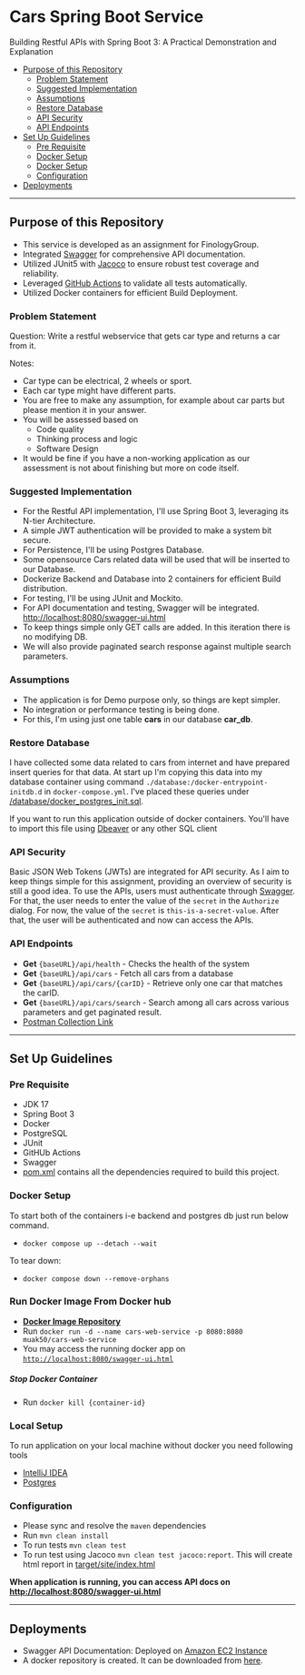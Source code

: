 # Cars Spring Boot Service

Building Restful APIs with Spring Boot 3: A Practical Demonstration and Explanation

- [Purpose of this Repository](#purpose-of-this-repository)
  - [Problem Statement](#problem-statement)
  - [Suggested Implementation](#suggested-implementation)
  - [Assumptions](#assumptions)
  - [Restore Database](#restore-database)
  - [API Security](#api-security)
  - [API Endpoints](#API-Endpoints)
- [Set Up Guidelines](#Set-Up-Guidelines)
  - [Pre Requisite](#pre-requisite)
  - [Docker Setup](#docker-setup)
  - [Docker Setup](#local-setup)
  - [Configuration](#configuration)
- [Deployments](#deployments)

---

## Purpose of this Repository

- This service is developed as an assignment for FinologyGroup. 
- Integrated [Swagger](www.swagger.io) for comprehensive API documentation. 
- Utilized JUnit5 with [Jacoco](https://www.jacoco.org/jacoco/trunk/index.html) to ensure robust test coverage and reliability. 
- Leveraged [GitHub Actions](https://github.com/features/actions) to validate all tests automatically. 
- Utilized Docker containers for efficient Build Deployment.

### Problem Statement

Question: Write a restful webservice that gets car type and returns a car from it.

Notes:
* Car type can be electrical, 2 wheels or sport.
* Each car type might have different parts.
* You are free to make any assumption, for example about car parts but please mention it in your answer.
* You will be assessed based on
  * Code quality
  * Thinking process and logic
  * Software Design
* It would be fine if you have a non-working application as our assessment is not about finishing but more on code itself.

### Suggested Implementation

- For the Restful API implementation, I'll use Spring Boot 3, leveraging its N-tier Architecture.
- A simple JWT authentication will be provided to make a system bit secure.
- For Persistence, I'll be using Postgres Database.
- Some opensource Cars related data will be used that will be inserted to our Database.
- Dockerize Backend and Database into 2 containers for efficient Build distribution.
- For testing, I'll be using JUnit and Mockito.
- For API documentation and testing, Swagger will be integrated. [http://localhost:8080/swagger-ui.html](http://localhost:8080/swagger-ui.html)
- To keep things simple only GET calls are added. In this iteration there is no modifying DB.
- We will also provide paginated search response against multiple search parameters.

### Assumptions

- The application is for Demo purpose only, so things are kept simpler.
- No integration or performance testing is being done.
- For this, I'm using just one table **cars** in our database **car_db**.

### Restore Database

I have collected some data related to cars from internet and have prepared insert queries for that data. At start up
I'm copying this data into my database container using command `./database:/docker-entrypoint-initdb.d` 
in `docker-compose.yml`. I've placed these queries under [/database/docker_postgres_init.sql](https://github.com/muak4/cars-spring-boot-service/blob/main/database/docker_postgres_init.sql).

If you want to run this application outside of docker containers. You'll have to import this file using [Dbeaver](https://dbeaver.io/) 
or any other SQL client

### API Security

Basic JSON Web Tokens (JWTs) are integrated for API security. As I aim to keep things simple for this assignment,
providing an overview of security is still a good idea. To use the APIs, users must authenticate through [Swagger](http://localhost:8080/swagger-ui.html).
For that, the user needs to enter the value of the `secret` in the `Authorize` dialog. For now, the value of the `secret` 
is `this-is-a-secret-value`. After that, the user will be authenticated and now can access the APIs.

### API Endpoints

- **Get** `{baseURL}/api/health` - Checks the health of the system
- **Get** `{baseURL}/api/cars` - Fetch all cars from a database
- **Get** `{baseURL}/api/cars/{carID}` - Retrieve only one car that matches the carID.
- **Get** `{baseURL}/api/cars/search` - Search among all cars across various parameters and get paginated result.
- [Postman Collection Link](https://drive.google.com/file/d/1PSWxBnuRL7dB9B-3d6I2mbKUj3_tXVhZ/view?usp=sharing) 

---

## Set Up Guidelines

### Pre Requisite

- JDK 17
- Spring Boot 3
- Docker
- PostgreSQL
- JUnit
- GitHUb Actions
- Swagger
- [pom.xml](https://github.com/muak4/cars-spring-boot-service/blob/main/pom.xml) contains all the dependencies required to build this project.

### Docker Setup

To start both of the containers i-e backend and postgres db just run below command.

- `docker compose up --detach --wait`

To tear down:

- `docker compose down --remove-orphans`

### Run Docker Image From Docker hub

- **[Docker Image Repository](https://hub.docker.com/repository/docker/muak50/cars-web-service)**
- Run `docker run -d --name cars-web-service -p 8080:8080 muak50/cars-web-service`
- You may access the running docker app on [`http://localhost:8080/swagger-ui.html`](http://localhost:8080/swagger-ui.html)

##### Stop Docker Container

- Run `docker kill {container-id}`

### Local Setup

To run application on your local machine without docker you need following tools

- [IntelliJ IDEA](https://www.jetbrains.com/idea/)
- [Postgres](https://postgresapp.com/downloads.html)

### Configuration

- Please sync and resolve the `maven` dependencies
- Run `mvn clean install`
- To run tests `mvn clean test`
- To run test using Jacoco `mvn clean test jacoco:report`. This will create html report in [target/site/index.html](http://localhost:63342/cars-web-service/target/site/jacoco/index.html)

**When application is running, you can access API docs on [http://localhost:8080/swagger-ui.html](http://localhost:8080/swagger-ui.html)**

---

## Deployments

- Swagger API Documentation: Deployed on [Amazon EC2 Instance](http://ec2-13-215-205-135.ap-southeast-1.compute.amazonaws.com:8080/swagger-ui.html)
- A docker repository is created. It can be downloaded from [here](https://hub.docker.com/repository/docker/muak50/cars-web-service). 
